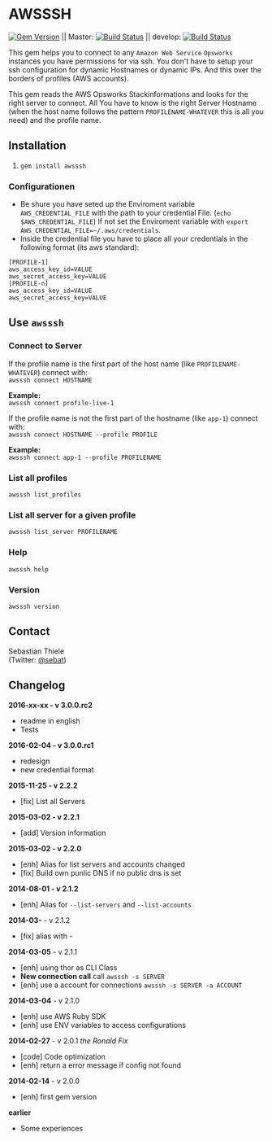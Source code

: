 # AWSSSH

[![Gem Version](https://badge.fury.io/rb/awsssh.png)](http://badge.fury.io/rb/awsssh) || Master: [![Build Status](https://travis-ci.org/sethiele/awsssh.svg?branch=master)](https://travis-ci.org/sethiele/awsssh) || develop: [![Build Status](https://travis-ci.org/sethiele/awsssh.svg?branch=develop)](https://travis-ci.org/sethiele/awsssh)

This gem helps you to connect to any `Amazon Web Service` `Opsworks` instances you have permissions for via ssh.
You don't have to setup your ssh configuration for dynamic Hostnames or dynamic IPs. And this over the borders of profiles (AWS accounts).

This gem reads the AWS Opsworks Stackinformations and looks for the right server to connect. All You have to know is the right Server Hostname (when the host name follows the pattern `PROFILENAME-WHATEVER` this is all you need) and the profile name.

## Installation

1. `gem install awsssh`

### Configurationen

* Be shure you have seted up the Enviroment variable `AWS_CREDENTIAL_FILE` with the path to your credential File. (`echo $AWS_CREDENTIAL_FILE`) If not set the Enviroment variable with `export AWS_CREDENTIAL_FILE=~/.aws/credentials`.
* Inside the credential file you have to place all your credentials in the following format (its aws standard):
```
[PROFILE-1]
aws_access_key_id=VALUE
aws_secret_access_key=VALUE
[PROFILE-n]
aws_access_key_id=VALUE
aws_secret_access_key=VALUE
```

## Use `awsssh`

### Connect to Server

If the profile name is the first part of the host name (like `PROFILENAME-WHATEVER`) connect with:<br>
`awsssh connect HOSTNAME`

**Example:**<br>
`awsssh connect profile-live-1`

If the profile name is not the first part of the hostname (like `app-1`) connect with:<br>
`awsssh connect HOSTNAME --profile PROFILE`

**Example:**<br>
`awsssh connect app-1 --profile PROFILENAME`

### List all profiles
`awsssh list_profiles`

### List all server for a given profile
`awsssh list_server PROFILENAME`

### Help
`awsssh help`

### Version
`awsssh version`

## Contact

Sebastian Thiele<br>
(Twitter: [@sebat](https://twitter.com/sebat))

## Changelog
**2016-xx-xx - v 3.0.0.rc2**
* readme in english
* Tests

**2016-02-04 - v 3.0.0.rc1**
* redesign
* new credential format

**2015-11-25 - v 2.2.2**
* [fix] List all Servers

**2015-03-02 - v 2.2.1**
* [add] Version information

**2015-03-02 - v 2.2.0**
* [enh] Alias for list servers and accounts changed
* [fix] Build own punlic DNS if no public dns is set

**2014-08-01 - v 2.1.2**
* [enh] Alias for `--list-servers` and `--list-accounts`

**2014-03-** - v 2.1.2
* [fix] alias with -

**2014-03-05** - v 2.1.1
* [enh] using thor as CLI Class
* **New connection call** call `awsssh -s SERVER`
* [enh] use a account for connections `awsssh -s SERVER -a ACCOUNT`

**2014-03-04** - v 2.1.0
* [enh] use AWS Ruby SDK
* [enh] use ENV variables to access configurations

**2014-02-27** - v 2.0.1 *the Ronald Fix*
* [code] Code optimization
* [enh] return a error message if config not found

**2014-02-14** - v 2.0.0
* [enh] first gem version

**earlier**
* Some experiences

